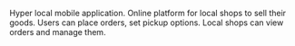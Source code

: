 Hyper local mobile application. Online platform for local shops to sell their goods. Users can place orders, set pickup options. Local shops can view orders and manage them.




